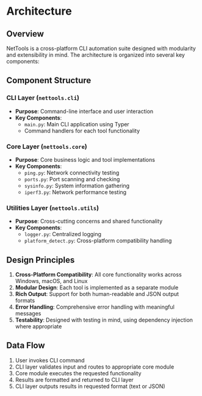 # Architecture

## Overview

NetTools is a cross-platform CLI automation suite designed with modularity and extensibility in mind. The architecture is organized into several key components:

## Component Structure

### CLI Layer (`nettools.cli`)
- **Purpose**: Command-line interface and user interaction
- **Key Components**: 
  - `main.py`: Main CLI application using Typer
  - Command handlers for each tool functionality

### Core Layer (`nettools.core`)
- **Purpose**: Core business logic and tool implementations
- **Key Components**:
  - `ping.py`: Network connectivity testing
  - `ports.py`: Port scanning and checking
  - `sysinfo.py`: System information gathering
  - `iperf3.py`: Network performance testing

### Utilities Layer (`nettools.utils`)
- **Purpose**: Cross-cutting concerns and shared functionality
- **Key Components**:
  - `logger.py`: Centralized logging
  - `platform_detect.py`: Cross-platform compatibility handling

## Design Principles

1. **Cross-Platform Compatibility**: All core functionality works across Windows, macOS, and Linux
2. **Modular Design**: Each tool is implemented as a separate module
3. **Rich Output**: Support for both human-readable and JSON output formats
4. **Error Handling**: Comprehensive error handling with meaningful messages
5. **Testability**: Designed with testing in mind, using dependency injection where appropriate

## Data Flow

1. User invokes CLI command
2. CLI layer validates input and routes to appropriate core module
3. Core module executes the requested functionality
4. Results are formatted and returned to CLI layer
5. CLI layer outputs results in requested format (text or JSON)